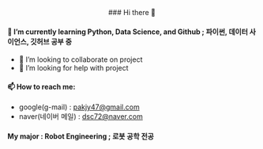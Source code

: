 <div align='center'>
    ### Hi there 👋
</div>

<!-- 
**JustinP2023/JustinP2023** is a ✨ _special_ ✨ repository because its `README.md` (this file) appears on your GitHub profile.

Here are some ideas to get you started: -->


<!-- - 🔭 I’m currently working on ...  -->
#### 🌱 I’m currently learning Python, Data Science, and Github  ;  파이썬, 데이터 사이언스, 깃허브 공부 중
- 👯 I’m looking to collaborate on project
- 🤔 I’m looking for help with project
<!-- - 💬 Ask me about ... -->
#### 📫 How to reach me:
 - google(g-mail) : pakjy47@gmail.com
 - naver(네이버 메일) : dsc72@naver.com
<!-- - 😄 Pronouns: ... 
- ⚡ Fun fact: ... -->
#### My major : Robot Engineering  ; 로봇 공학 전공
